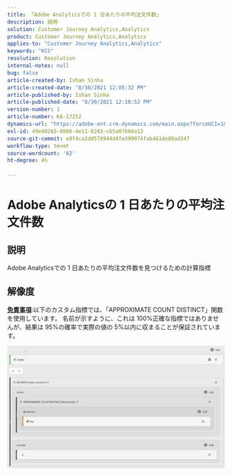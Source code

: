 ```yaml
---
title: 「Adobe Analyticsでの 1 日あたりの平均注文件数」
description: 説明
solution: Customer Journey Analytics,Analytics
product: Customer Journey Analytics,Analytics
applies-to: "Customer Journey Analytics,Analytics"
keywords: "KCS"
resolution: Resolution
internal-notes: null
bug: false
article-created-by: Ishan Sinha
article-created-date: "8/30/2021 12:05:32 PM"
article-published-by: Ishan Sinha
article-published-date: "8/30/2021 12:10:52 PM"
version-number: 1
article-number: KA-17252
dynamics-url: "https://adobe-ent.crm.dynamics.com/main.aspx?forceUCI=1&pagetype=entityrecord&etn=knowledgearticle&id=f9396d8d-8a09-ec11-b6e6-00224808d564"
exl-id: 49e40265-0806-4e11-8243-cb5a07b84a13
source-git-commit: e8f4ca2dd578944d4fe399074fab461de88ad247
workflow-type: tm+mt
source-wordcount: '62'
ht-degree: 4%

---
```


# Adobe Analyticsの 1 日あたりの平均注文件数

## 説明


Adobe Analyticsでの 1 日あたりの平均注文件数を見つけるための計算指標




## 解像度


<u><b>免責事項</b></u>:以下のカスタム指標では、「APPROXIMATE COUNT DISTINCT」関数を使用しています。 名前が示すように、これは 100%正確な指標ではありませんが、結果は 95%の確率で実際の値の 5%以内に収まることが保証されています。

![](assets/9d67ac27-8b09-ec11-b6e6-00224808d564.png)
